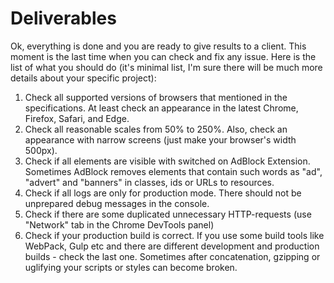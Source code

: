 # Deliverables

Ok, everything is done and you are ready to give results to a client. This moment is the last time when you can check and fix any issue. Here is the list of what you should do (it's minimal list, I'm sure there will be much more details about your specific project):
 1. Check all supported versions of browsers that mentioned in the specifications. At least check an appearance in the latest Chrome, Firefox, Safari, and Edge.
 2. Check all reasonable scales from 50% to 250%. Also, check an appearance with narrow screens (just make your browser's width 500px).
 3. Check if all elements are visible with switched on AdBlock Extension. Sometimes AdBlock removes elements that contain such words as "ad", "advert" and "banners" in classes, ids or URLs to resources.
 4. Check if all logs are only for production mode. There should not be unprepared debug messages in the console.
 5. Check if there are some duplicated unnecessary HTTP-requests (use "Network" tab in the Chrome DevTools panel)
 6. Check if your production build is correct. If you use some build tools like WebPack, Gulp etc and there are different development and production builds - check the last one. Sometimes after concatenation, gzipping or uglifying your scripts or styles can become broken.

